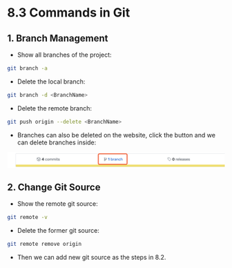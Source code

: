 # 8.3 Commands in Git

## 1. Branch Management

* Show all branches of the project:

```bash
git branch -a
```

* Delete the local branch:

```bash
git branch -d <BranchName>
```

* Delete the remote branch:

```bash
git push origin --delete <BranchName>
```

* Branches can also be deleted on the website, click the button and we can delete branches inside:

![](../.gitbook/assets/image%20%2861%29.png)

## 2. Change Git Source

* Show the remote git source:

```bash
git remote -v
```

* Delete the former git source:

```bash
git remote remove origin
```

* Then we can add new git source as the steps in 8.2.

